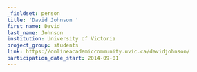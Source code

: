```yaml
---
_fieldset: person
title: 'David Johnson '
first_name: David
last_name: Johnson
institution: University of Victoria
project_group: students
link: https://onlineacademiccommunity.uvic.ca/davidjohnson/
participation_date_start: 2014-09-01
---
```

